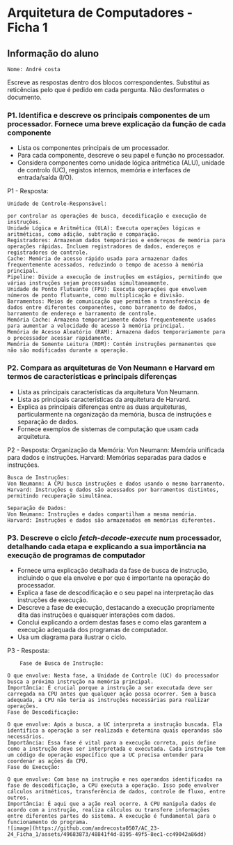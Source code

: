 # Arquitetura de Computadores - Ficha 1

## Informação do aluno

    Nome: André costa

Escreve as respostas dentro dos blocos correspondentes.
Substitui as reticências pelo que é pedido em cada pergunta.
Não desformates o documento.

### P1. Identifica e descreve os principais componentes de um processador. Fornece uma breve explicação da função de cada componente

- Lista os componentes principais de um processador.
- Para cada componente, descreve o seu papel e função no processador.
- Considera componentes como unidade lógica aritmética (ALU), unidade de controlo (UC), registos internos, memória e interfaces de entrada/saída (I/O).

P1 - Resposta:

    Unidade de Controle-Responsável:    
    
    por controlar as operações de busca, decodificação e execução de instruções.
    Unidade Lógica e Aritmética (ULA): Executa operações lógicas e aritméticas, como adição, subtração e comparação.
    Registradores: Armazenam dados temporários e endereços de memória para operações rápidas. Incluem registradores de dados, endereços e registradores de controle.
    Cache: Memória de acesso rápido usada para armazenar dados frequentemente acessados, reduzindo o tempo de acesso à memória principal.
    Pipeline: Divide a execução de instruções em estágios, permitindo que várias instruções sejam processadas simultaneamente.
    Unidade de Ponto Flutuante (FPU): Executa operações que envolvem números de ponto flutuante, como multiplicação e divisão.
    Barramentos: Meios de comunicação que permitem a transferência de dados entre diferentes componentes, como barramento de dados, barramento de endereço e barramento de controle.
    Memória Cache: Armazena temporariamente dados frequentemente usados para aumentar a velocidade de acesso à memória principal.
    Memória de Acesso Aleatório (RAM): Armazena dados temporariamente para o processador acessar rapidamente.
    Memória de Somente Leitura (ROM): Contém instruções permanentes que não são modificadas durante a operação.


### P2. Compara as arquiteturas de Von Neumann e Harvard em termos de características e principais diferenças

- Lista as principais características da arquitetura Von Neumann.
- Lista as principais características da arquitetura de Harvard.
- Explica as principais diferenças entre as duas arquiteturas, particularmente na organização da memória, busca de instruções e separação de dados.
- Fornece exemplos de sistemas de computação que usam cada arquitetura.

P2 - Resposta:
            Organização da Memória:
                Von Neumann: Memória unificada para dados e instruções.
            Harvard: Memórias separadas para dados e instruções.
        
    Busca de Instruções:
    Von Neumann: A CPU busca instruções e dados usando o mesmo barramento.
    Harvard: Instruções e dados são acessados por barramentos distintos, permitindo recuperação simultânea.
    
    Separação de Dados:
    Von Neumann: Instruções e dados compartilham a mesma memória.
    Harvard: Instruções e dados são armazenados em memórias diferentes.

### P3. Descreve o ciclo *fetch-decode-execute* num processador, detalhando cada etapa e explicando a sua importância na execução de programas de computador

- Fornece uma explicação detalhada da fase de busca de instrução, incluindo o que ela envolve e por que é importante na operação do processador.
- Explica a fase de descodificação e o seu papel na interpretação das instruções de execução.
- Descreve a fase de execução, destacando a execução propriamente dita das instruções e quaisquer interações com dados.
- Conclui explicando a ordem destas fases e como elas garantem a execução adequada dos programas de computador.
- Usa um diagrama para ilustrar o ciclo.

P3 - Resposta:

        Fase de Busca de Instrução:
    
    O que envolve: Nesta fase, a Unidade de Controle (UC) do processador busca a próxima instrução na memória principal.
    Importância: É crucial porque a instrução a ser executada deve ser carregada na CPU antes que qualquer ação possa ocorrer. Sem a busca adequada, a CPU não teria as instruções necessárias para realizar operações.
    Fase de Descodificação:
    
    O que envolve: Após a busca, a UC interpreta a instrução buscada. Ela identifica a operação a ser realizada e determina quais operandos são necessários.
    Importância: Essa fase é vital para a execução correta, pois define como a instrução deve ser interpretada e executada. Cada instrução tem um código de operação específico que a UC precisa entender para coordenar as ações da CPU.
    Fase de Execução:
    
    O que envolve: Com base na instrução e nos operandos identificados na fase de descodificação, a CPU executa a operação. Isso pode envolver cálculos aritméticos, transferência de dados, controle de fluxo, entre outros.
    Importância: É aqui que a ação real ocorre. A CPU manipula dados de acordo com a instrução, realiza cálculos ou transfere informações entre diferentes partes do sistema. A execução é fundamental para o funcionamento do programa.
    ![image](https://github.com/andrecosta0507/AC_23-24_Ficha_1/assets/49683873/48841f4d-8195-49f5-8ec1-cc49042a86dd)



